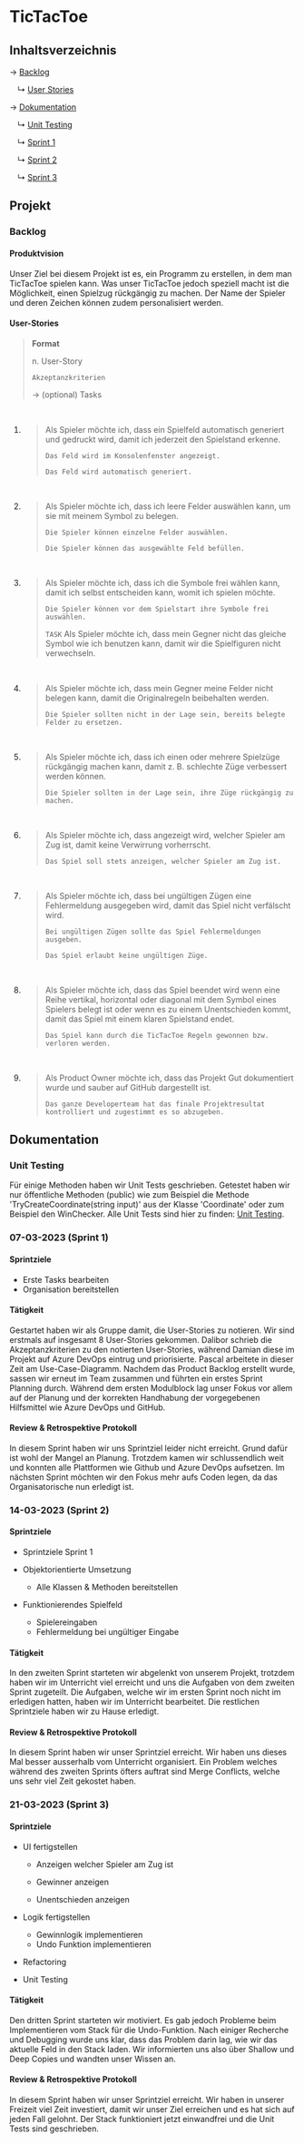 
# TicTacToe

## Inhaltsverzeichnis

→ [Backlog](#backlog)

&emsp;↳ [User Stories](#user-stories)&emsp;

→ [Dokumentation](#dokumentation)

&emsp;↳ [Unit Testing](#unit-testing)

&emsp;↳ [Sprint 1](#07-03-2023-sprint-1)

&emsp;↳ [Sprint 2](#14-03-2023-sprint-2)

&emsp;↳ [Sprint 3](#21-03-2023-sprint-3)

## Projekt

### Backlog

####  Produktvision

Unser Ziel bei diesem Projekt ist es, ein Programm zu erstellen, in dem man TicTacToe spielen kann. Was unser TicTacToe jedoch speziell macht ist die Möglichkeit, einen Spielzug rückgängig zu machen. Der Name der Spieler und deren Zeichen können zudem personalisiert werden.

#### User-Stories

> **Format**
>
> n. User-Story
>
> `Akzeptanzkriterien`
>
> 	-> (optional) Tasks

<br>

1. > Als Spieler möchte ich, dass ein Spielfeld automatisch generiert und gedruckt wird, damit ich jederzeit den Spielstand erkenne.
   >
   > `Das Feld wird im Konsolenfenster angezeigt.`
   >
   > `Das Feld wird automatisch generiert.`

   <br>

2. > Als Spieler möchte ich, dass ich leere Felder auswählen kann, um sie mit meinem Symbol zu belegen.
   >
   > `Die Spieler können einzelne Felder auswählen.`
   >
   > `Die Spieler können das ausgewählte Feld befüllen.`

   <br>

3. > Als Spieler möchte ich, dass ich die Symbole frei wählen kann, damit ich selbst entscheiden kann, womit ich spielen möchte.
   >
   > `Die Spieler können vor dem Spielstart ihre Symbole frei auswählen.`
   >
   > `TASK` Als Spieler möchte ich, dass mein Gegner nicht das gleiche Symbol wie ich benutzen kann, damit wir die Spielfiguren nicht verwechseln.

   <br>

4. > Als Spieler möchte ich, dass mein Gegner meine Felder nicht belegen kann, damit die Originalregeln beibehalten werden.
   >
   > `Die Spieler sollten nicht in der Lage sein, bereits belegte Felder zu ersetzen.`

   <br>

5. > Als Spieler möchte ich, dass ich einen oder mehrere Spielzüge rückgängig machen kann, damit z. B. schlechte Züge verbessert werden können.
   >
   > `Die Spieler sollten in der Lage sein, ihre Züge rückgängig zu machen.`

   <br>

6. > Als Spieler möchte ich, dass angezeigt wird, welcher Spieler am Zug ist, damit keine Verwirrung vorherrscht.
   >
   > `Das Spiel soll stets anzeigen, welcher Spieler am Zug ist.`

   <br>

7. > Als Spieler möchte ich, dass bei ungültigen Zügen eine Fehlermeldung ausgegeben wird, damit das Spiel nicht verfälscht wird.
   >
   > `Bei ungültigen Zügen sollte das Spiel Fehlermeldungen ausgeben.`
   >
   > `Das Spiel erlaubt keine ungültigen Züge.`

   <br>

8. > Als Spieler möchte ich, dass das Spiel beendet wird wenn eine Reihe vertikal, horizontal oder diagonal mit dem Symbol eines Spielers belegt ist oder wenn es zu einem Unentschieden kommt, damit das Spiel mit einem klaren Spielstand endet.
   >
   > `Das Spiel kann durch die TicTacToe Regeln gewonnen bzw. verloren werden. `

   <br>

9. > Als Product Owner möchte ich, dass das Projekt Gut dokumentiert wurde und sauber auf GitHub dargestellt ist.
   >
   > `Das ganze Developerteam hat das finale Projektresultat kontrolliert und zugestimmt es so abzugeben. `

      

## Dokumentation

### Unit Testing

Für einige Methoden haben wir Unit Tests geschrieben. Getestet haben wir nur öffentliche Methoden (public) wie zum Beispiel die Methode 'TryCreateCoordinate(string input)' aus der Klasse 'Coordinate' oder zum Beispiel den WinChecker. Alle Unit Tests sind hier zu finden: [Unit Testing](https://github.com/damblatt/TicTacToe/tree/main/TicTacToe/TicTacToe.Test).



### 07-03-2023 (Sprint 1)

#### Sprintziele

- Erste Tasks bearbeiten
- Organisation bereitstellen

#### Tätigkeit

Gestartet haben wir als Gruppe damit, die User-Stories zu notieren. Wir sind erstmals auf insgesamt 8 User-Stories gekommen. Dalibor schrieb die Akzeptanzkriterien zu den notierten User-Stories, während Damian diese im Projekt auf Azure DevOps eintrug und priorisierte. Pascal arbeitete in dieser Zeit am Use-Case-Diagramm. Nachdem das Product Backlog erstellt wurde, sassen wir erneut im Team zusammen und führten ein erstes Sprint Planning durch. Während dem ersten Modulblock lag unser Fokus vor allem auf der Planung und der korrekten Handhabung der vorgegebenen Hilfsmittel wie Azure DevOps und GitHub.

#### Review & Retrospektive Protokoll

In diesem Sprint haben wir uns Sprintziel leider nicht erreicht. Grund dafür ist wohl der Mangel an Planung. Trotzdem kamen wir schlussendlich weit und konnten alle Plattformen wie Github und Azure DevOps aufsetzen. Im nächsten Sprint möchten wir den Fokus mehr aufs Coden legen, da das Organisatorische nun erledigt ist.



### 14-03-2023 (Sprint 2)

#### Sprintziele

- Sprintziele Sprint 1

- Objektorientierte Umsetzung
  - Alle Klassen & Methoden bereitstellen
- Funktionierendes Spielfeld
  - Spielereingaben
  - Fehlermeldung bei ungültiger Eingabe

#### Tätigkeit

In den zweiten Sprint starteten wir abgelenkt von unserem Projekt, trotzdem haben wir im Unterricht viel erreicht und uns die Aufgaben von dem zweiten Sprint zugeteilt. Die Aufgaben, welche wir im ersten Sprint noch nicht im erledigen hatten, haben wir im Unterricht bearbeitet. Die restlichen Sprintziele haben wir zu Hause erledigt.

#### Review & Retrospektive Protokoll

In diesem Sprint haben wir unser Sprintziel erreicht.
Wir haben uns dieses Mal besser ausserhalb vom Unterricht organisiert. Ein Problem welches während des zweiten Sprints öfters auftrat sind Merge Conflicts, welche uns sehr viel Zeit gekostet haben.



### 21-03-2023 (Sprint 3)

#### Sprintziele

- UI fertigstellen

  - Anzeigen welcher Spieler am Zug ist

  - Gewinner anzeigen

  - Unentschieden anzeigen

- Logik fertigstellen
  - Gewinnlogik implementieren
  - Undo Funktion implementieren
- Refactoring
- Unit Testing

#### Tätigkeit

Den dritten Sprint starteten wir motiviert. Es gab jedoch Probleme beim Implementieren vom Stack für die Undo-Funktion. Nach einiger Recherche und Debugging wurde uns klar, dass das Problem darin lag, wie wir das aktuelle Feld in den Stack laden. Wir informierten uns also über Shallow und Deep Copies und wandten unser Wissen an.

#### Review & Retrospektive Protokoll

In diesem Sprint haben wir unser Sprintziel erreicht.
Wir haben in unserer Freizeit viel Zeit investiert, damit wir unser Ziel erreichen und es hat sich auf jeden Fall gelohnt. Der Stack funktioniert jetzt einwandfrei und die Unit Tests sind geschrieben.
